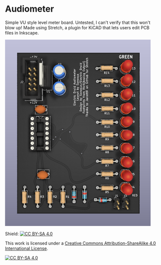 # Audiometer
Simple VU style level meter board.
Untested, I can't verify that this won't blow up!
Made using Stretch, a plugin for KiCAD that lets users edit PCB files in Inkscape.

![Audiometer](https://github.com/Sonosus/Audiometer/blob/main/Docs/audiorender.png)

Shield: [![CC BY-SA 4.0][cc-by-sa-shield]][cc-by-sa]

This work is licensed under a
[Creative Commons Attribution-ShareAlike 4.0 International License][cc-by-sa].

[![CC BY-SA 4.0][cc-by-sa-image]][cc-by-sa]

[cc-by-sa]: http://creativecommons.org/licenses/by-sa/4.0/
[cc-by-sa-image]: https://licensebuttons.net/l/by-sa/4.0/88x31.png
[cc-by-sa-shield]: https://img.shields.io/badge/License-CC%20BY--SA%204.0-lightgrey.svg
